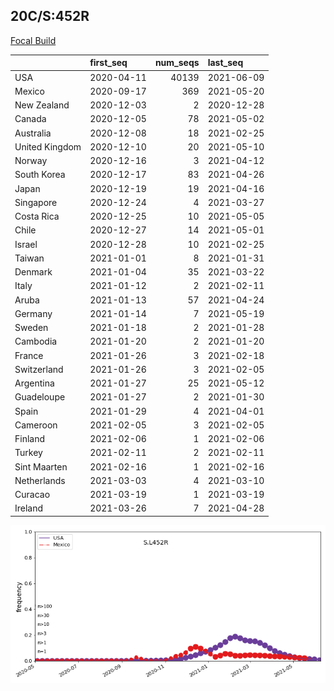 

## 20C/S:452R
[Focal Build](https://nextstrain.org/groups/neherlab/ncov/S.L452R?c=gt-S_13,152,452)

|                | first_seq   |   num_seqs | last_seq   |
|:---------------|:------------|-----------:|:-----------|
| USA            | 2020-04-11  |      40139 | 2021-06-09 |
| Mexico         | 2020-09-17  |        369 | 2021-05-20 |
| New Zealand    | 2020-12-03  |          2 | 2020-12-28 |
| Canada         | 2020-12-05  |         78 | 2021-05-02 |
| Australia      | 2020-12-08  |         18 | 2021-02-25 |
| United Kingdom | 2020-12-10  |         20 | 2021-05-10 |
| Norway         | 2020-12-16  |          3 | 2021-04-12 |
| South Korea    | 2020-12-17  |         83 | 2021-04-26 |
| Japan          | 2020-12-19  |         19 | 2021-04-16 |
| Singapore      | 2020-12-24  |          4 | 2021-03-27 |
| Costa Rica     | 2020-12-25  |         10 | 2021-05-05 |
| Chile          | 2020-12-27  |         14 | 2021-05-01 |
| Israel         | 2020-12-28  |         10 | 2021-02-25 |
| Taiwan         | 2021-01-01  |          8 | 2021-01-31 |
| Denmark        | 2021-01-04  |         35 | 2021-03-22 |
| Italy          | 2021-01-12  |          2 | 2021-02-11 |
| Aruba          | 2021-01-13  |         57 | 2021-04-24 |
| Germany        | 2021-01-14  |          7 | 2021-05-19 |
| Sweden         | 2021-01-18  |          2 | 2021-01-28 |
| Cambodia       | 2021-01-20  |          2 | 2021-01-20 |
| France         | 2021-01-26  |          3 | 2021-02-18 |
| Switzerland    | 2021-01-26  |          3 | 2021-02-05 |
| Argentina      | 2021-01-27  |         25 | 2021-05-12 |
| Guadeloupe     | 2021-01-27  |          2 | 2021-01-30 |
| Spain          | 2021-01-29  |          4 | 2021-04-01 |
| Cameroon       | 2021-02-05  |          3 | 2021-02-05 |
| Finland        | 2021-02-06  |          1 | 2021-02-06 |
| Turkey         | 2021-02-11  |          2 | 2021-02-11 |
| Sint Maarten   | 2021-02-16  |          1 | 2021-02-16 |
| Netherlands    | 2021-03-03  |          4 | 2021-03-10 |
| Curacao        | 2021-03-19  |          1 | 2021-03-19 |
| Ireland        | 2021-03-26  |          7 | 2021-04-28 |

![Overall trends S.L452R](/overall_trends_figures/overall_trends_S.L452R.png)